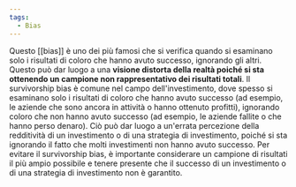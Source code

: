 ```yaml
---
tags:
  - Bias
---
```

Questo [[bias]] è uno dei più famosi che si verifica quando si esaminano solo i risultati di coloro che hanno avuto successo, ignorando gli altri. Questo può dar luogo a una **visione distorta della realtà poiché si sta ottenendo un campione non rappresentativo dei risultati totali**.
Il survivorship bias è comune nel campo dell'investimento, dove spesso si esaminano solo i risultati di coloro che hanno avuto successo (ad esempio, le aziende che sono ancora in attività o hanno ottenuto profitti), ignorando coloro che non hanno avuto successo (ad esempio, le aziende fallite o che hanno perso denaro).
Ciò può dar luogo a un'errata percezione della redditività di un investimento o di una strategia di investimento, poiché si sta ignorando il fatto che molti investimenti non hanno avuto successo. Per evitare il survivorship bias, è importante considerare un campione di risultati il più ampio possibile e tenere presente che il successo di un investimento o di una strategia di investimento non è garantito.